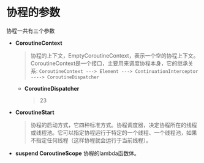 # 协程的参数
协程一共有三个参数  
* **CoroutineContext**  
  >协程的上下文，EmptyCoroutineContext，表示一个空的协程上下文。CoroutineContext是一个接口，主要用来调度协程本身，它的继承关系:
  `CoroutineContext ---> Element ---> ContinuationInterceptor ----> CoroutineDispatcher`
  * **CoroutineDispatcher**
    > 23

* **CoroutineStart**          
  >协程的启动方式，它四种标准方式。协程调度器，决定协程所在的线程或线程池。它可以指定协程运行于特定的一个线程、一个线程池，如果不指定任何线程（这样协程就会运行于当前线程）。

* **suspend CoroutineScope** 协程的lambda函数体。  